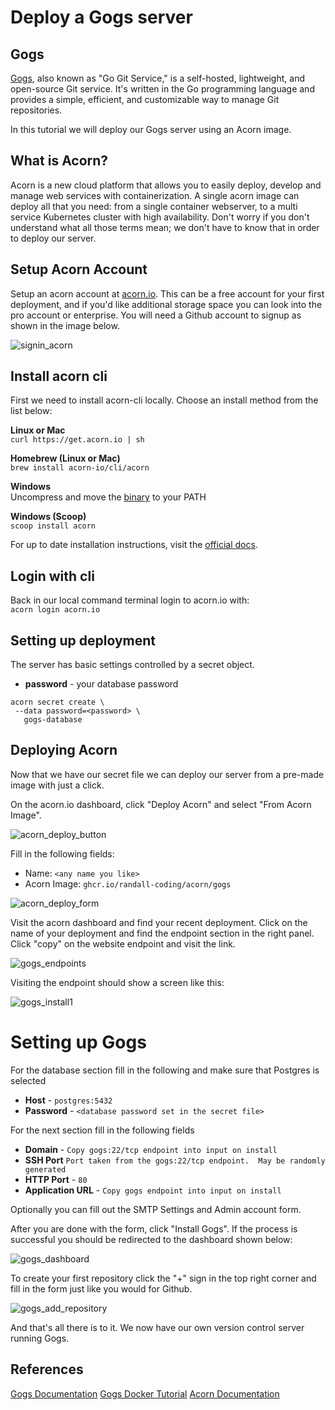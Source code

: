 # Deploy a Gogs server

## Gogs

[Gogs](https://www.gogs.io), also known as "Go Git Service," is a self-hosted, lightweight, and open-source Git service.
It's written in the Go programming language and provides a simple, efficient, and customizable way to manage Git repositories.

In this tutorial we will deploy our Gogs server using an Acorn image.

## What is Acorn? 

Acorn is a new cloud platform that allows you to easily deploy, develop and manage web services with containerization.  A single acorn image can deploy all that you need: from a single container webserver, to a multi service Kubernetes cluster with high availability.  Don't worry if you don't understand what all those terms mean; we don't have to know that in order to deploy our server.

## Setup Acorn Account
Setup an acorn account at [acorn.io](https://acorn.io).  This can be a free account for your first deployment, and if you'd like additional storage space you can look into the pro account or enterprise.  You will need a Github account to signup as shown in the image below.

![signin_acorn](https://github.com/randall-coding/opensupports-docker/assets/39175191/d46815fb-d2d5-42cd-b93d-41ca541a63bd)

## Install acorn cli 
First we need to install acorn-cli locally.  Choose an install method from the list below:

**Linux or Mac** <br>
`curl https://get.acorn.io | sh`

**Homebrew (Linux or Mac)** <br>
`brew install acorn-io/cli/acorn`

**Windows** <br> 
Uncompress and move the [binary](https://cdn.acrn.io/cli/default_windows_amd64_v1/acorn.exe) to your PATH

**Windows (Scoop)** <br>
`scoop install acorn`

For up to date installation instructions, visit the [official docs](https://runtime-docs.acorn.io/installation/installing).

## Login with cli
Back in our local command terminal login to acorn.io with: <br>
`acorn login acorn.io` 

## Setting up deployment
The server has basic settings controlled by a secret object.
 * **password** - your database password

```
acorn secret create \
 --data password=<password> \
   gogs-database
```

## Deploying Acorn
Now that we have our secret file we can deploy our server from a pre-made image with just a click.

On the acorn.io dashboard, click "Deploy Acorn" and select "From Acorn Image".

![acorn_deploy_button](https://github.com/randall-coding/gogs-acorn/assets/39175191/c4b2d08b-8991-48d2-bde0-1b252f2f1a08)

Fill in the following fields:

- Name: `<any name you like>`
- Acorn Image: `ghcr.io/randall-coding/acorn/gogs`

![acorn_deploy_form](https://github.com/randall-coding/gogs-acorn/assets/39175191/14840bd2-ac35-486d-945f-6d66b9ad9691)


Visit the acorn dashboard and find your recent deployment.  Click on the name of your deployment and find the endpoint section in the right panel.  Click "copy" on the website endpoint and visit the link.

![gogs_endpoints](https://github.com/randall-coding/gogs-acorn/assets/39175191/fcb6fe37-1746-44c1-86b0-31ea6f2ab722)

Visiting the endpoint should show a screen like this:

![gogs_install1](https://github.com/randall-coding/gogs-acorn/assets/39175191/f06e00a3-894e-4598-9d97-b84dabc41966)

# Setting up Gogs
For the database section fill in the following and make sure that Postgres is selected

* **Host** - `postgres:5432`
* **Password** - `<database password set in the secret file>`

For the next section fill in the following fields
* **Domain** - `Copy gogs:22/tcp endpoint into input on install`
* **SSH Port** `Port taken from the gogs:22/tcp endpoint.  May be randomly generated`
* **HTTP Port** - `80`
* **Application URL** - `Copy gogs endpoint into input on install`

Optionally you can fill out the SMTP Settings and Admin account form.

After you are done with the form, click "Install Gogs".  If the process is successful you should be redirected to the dashboard shown below:

![gogs_dashboard](https://github.com/randall-coding/gogs-acorn/assets/39175191/e3c46020-4ca8-4c80-b559-5c797fdfad94)

To create your first repository click the "+" sign in the top right corner and fill in the form just like you would for Github.

![gogs_add_repository](https://github.com/randall-coding/gogs-acorn/assets/39175191/0205a686-ca10-4fac-a44a-992cde3ec7d6)

And that's all there is to it.  We now have our own version control server running Gogs.

## References
[Gogs Documentation](https://gogs.io/docs/intro)
[Gogs Docker Tutorial](https://blog.hypriot.com/post/run-your-own-github-like-service-with-docker/)
[Acorn Documentation](docs.acorn.io/)
